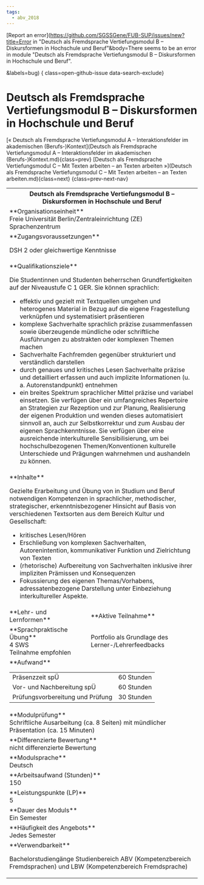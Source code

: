 ```yaml
---
tags:
  - abv_2018
---
```

[Report an error](https://github.com/SGSSGene/FUB-SUP/issues/new?title=Error in "Deutsch als Fremdsprache Vertiefungsmodul B – Diskursformen in Hochschule und Beruf"&body=There seems to be an error in module "Deutsch als Fremdsprache Vertiefungsmodul B – Diskursformen in Hochschule und Beruf".

<Describe here a slightly more detailed description of what is wrong>&labels=bug)
{ class=open-github-issue data-search-exclude}

# Deutsch als Fremdsprache Vertiefungsmodul B – Diskursformen in Hochschule und Beruf

[« Deutsch als Fremdsprache Vertiefungsmodul A – Interaktionsfelder im akademischen (Berufs-)Kontext](Deutsch als Fremdsprache Vertiefungsmodul A – Interaktionsfelder im akademischen (Berufs-)Kontext.md){class=prev}
[Deutsch als Fremdsprache Vertiefungsmodul C – Mit Texten arbeiten – an Texten arbeiten »](Deutsch als Fremdsprache Vertiefungsmodul C – Mit Texten arbeiten – an Texten arbeiten.md){class=next}
{class=prev-next-nav}

<table markdown id="moduledesc">
<tr markdown class="moduledesc_head"><th colspan="2">Deutsch als Fremdsprache Vertiefungsmodul B – Diskursformen in Hochschule und Beruf </th></tr>
<tr markdown><td colspan="2">**Organisationseinheit**   <br>Freie Universität Berlin/Zentraleinrichtung (ZE) Sprachenzentrum</td></tr>


<tr markdown><td colspan="2">**Zugangsvoraussetzungen** <br>

DSH 2 oder gleichwertige Kenntnisse


</td></tr>
<tr markdown><td colspan="2">**Qualifikationsziele**    <br>

Die Studentinnen und Studenten beherrschen Grundfertigkeiten auf der
Niveaustufe C 1 GER. Sie können sprachlich:

- effektiv und gezielt mit Textquellen umgehen und heterogenes Material in
  Bezug auf die eigene Fragestellung verknüpfen und systematisiert
  präsentieren
- komplexe Sachverhalte sprachlich präzise zusammenfassen sowie überzeugende
  mündliche oder schriftliche Ausführungen zu abstrakten oder komplexen
  Themen machen
- Sachverhalte Fachfremden gegenüber strukturiert und verständlich
  darstellen
- durch genaues und kritisches Lesen Sachverhalte präzise und detailliert
  erfassen und auch implizite Informationen (u. a. Autorenstandpunkt)
  entnehmen
- ein breites Spektrum sprachlicher Mittel präzise und variabel einsetzen.
  Sie verfügen über ein umfangreiches Repertoire an Strategien zur Rezeption
  und zur Planung, Realisierung der eigenen Produktion und wenden dieses
  automatisiert sinnvoll an, auch zur Selbstkorrektur und zum Ausbau der
  eigenen Sprachkenntnisse. Sie verfügen über eine ausreichende
  interkulturelle Sensibilisierung, um bei hochschulbezogenen
  Themen/Konventionen kulturelle Unterschiede und Prägungen wahrnehmen und
  aushandeln zu können.


</td></tr>
<tr markdown><td colspan="2">**Inhalte**                <br>

Gezielte Erarbeitung und Übung von in Studium und Beruf notwendigen
Kompetenzen in sprachlicher, methodischer, strategischer,
erkenntnisbezogener Hinsicht auf Basis von verschiedenen Textsorten aus dem
Bereich Kultur und Gesellschaft:

- kritisches Lesen/Hören
- Erschließung von komplexen Sachverhalten, Autorenintention, kommunikativer
  Funktion und Zielrichtung von Texten
- (rhetorische) Aufbereitung von Sachverhalten inklusive ihrer impliziten
  Prämissen und Konsequenzen
- Fokussierung des eigenen Themas/Vorhabens, adressatenbezogene Darstellung
  unter Einbeziehung interkultureller Aspekte.


</td></tr>

<tr markdown><td>**Lehr- und Lernformen**</td><td>**Aktive Teilnahme**</td></tr>
<tr markdown><td> **Sprachpraktische Übung** <br>4 SWS <br> Teilnahme empfohlen</td><td>

Portfolio als Grundlage des Lerner-/Lehrerfeedbacks
</td></tr>
<tr markdown><td colspan="2">**Aufwand**                <br>
<table class="aufwand_table">
<tr><td>Präsenzzeit spÜ</td><td>60 Stunden</td></tr>
<tr><td>Vor- und Nachbereitung spÜ</td><td>60 Stunden</td></tr>
<tr><td>Prüfungsvorbereitung und Prüfung</td><td>30 Stunden</td></tr>
</table>

</td></tr>
<tr markdown><td colspan="2">**Modulprüfung**             <br>Schriftliche Ausarbeitung (ca. 8 Seiten) mit mündlicher Präsentation (ca. 15
Minuten)


</td></tr>
<tr markdown><td colspan="2">**Differenzierte Bewertung** <br>nicht differenzierte Bewertung

</td></tr>
<tr markdown><td colspan="2">**Modulsprache**             <br>Deutsch</td></tr>
<tr markdown><td colspan="2">**Arbeitsaufwand (Stunden)** <br>150</td></tr>
<tr markdown><td colspan="2">**Leistungspunkte (LP)**     <br>5</td></tr>
<tr markdown><td colspan="2">**Dauer des Moduls**         <br>Ein Semester</td></tr>
<tr markdown><td colspan="2">**Häufigkeit des Angebots**  <br>Jedes Semester</td></tr>
<tr markdown><td colspan="2">**Verwendbarkeit**           <br>

Bachelorstudiengänge Studienbereich ABV (Kompetenzbereich Fremdsprachen) und
LBW (Kompetenzbereich Fremdsprache)


</td></tr>

</table>
